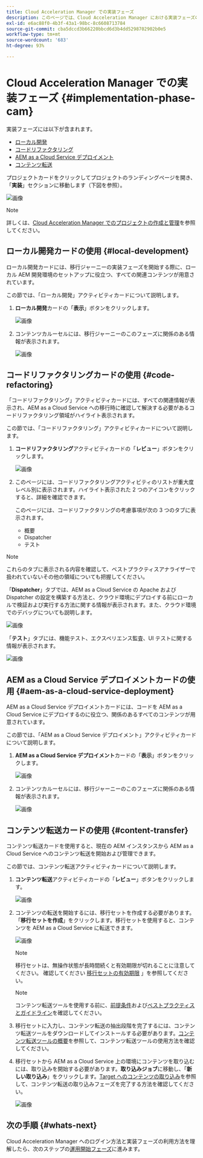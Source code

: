 ```yaml
---
title: Cloud Acceleration Manager での実装フェーズ
description: このページでは、Cloud Acceleration Manager における実装フェーズの概要について説明します。
exl-id: e6ac88f0-4b3f-43a1-98bc-8c6608713784
source-git-commit: cba5dccd3b66220bbcd6d3b4dd5298702902b0e5
workflow-type: tm+mt
source-wordcount: '683'
ht-degree: 93%

---
```


# Cloud Acceleration Manager での実装フェーズ {#implementation-phase-cam}

実装フェーズには以下が含まれます。

* [ローカル開発](#local-development)
* [コードリファクタリング](#code-refactoring)
* [AEM as a Cloud Service デプロイメント](#aem-as-a-cloud-service-deployment)
* [コンテンツ転送](#content-transfer)


プロジェクトカードをクリックしてプロジェクトのランディングページを開き、「**実装**」セクションに移動します（下図を参照）。

![画像](/help/journey-migration/cloud-acceleration-manager/assets/implementation-1.png)

>[!NOTE]
>詳しくは、[Cloud Acceleration Manager でのプロジェクトの作成と管理](getting-started-cam.md#create-project)を参照してください。


## ローカル開発カードの使用 {#local-development}

ローカル開発カードには、移行ジャーニーの実装フェーズを開始する際に、ローカル AEM 開発環境のセットアップに役立つ、すべての関連コンテンツが用意されています。

この節では、「ローカル開発」アクティビティカードについて説明します。

1. **ローカル開発**&#x200B;カードの「**表示**」ボタンをクリックします。

   ![画像](/help/journey-migration/cloud-acceleration-manager/assets/implementation-2.png)

1. コンテンツカルーセルには、移行ジャーニーのこのフェーズに関係のある情報が表示されます。

   ![画像](/help/journey-migration/cloud-acceleration-manager/assets/implementation-3.png)


## コードリファクタリングカードの使用 {#code-refactoring}

「コードリファクタリング」アクティビティカードには、すべての関連情報が表示され、AEM as a Cloud Service への移行時に確認して解決する必要があるコードリファクタリング領域がハイライト表示されます。

この節では、「コードリファクタリング」アクティビティカードについて説明します。

1. **コードリファクタリング**&#x200B;アクティビティカードの「**レビュー**」ボタンをクリックします。

   ![画像](/help/journey-migration/cloud-acceleration-manager/assets/implementation-4.png)

1. このページには、コードリファクタリングアクティビティのリストが重大度レベル別に表示されます。ハイライト表示された 2 つのアイコンをクリックすると、詳細を確認できます。

   このページには、コードリファクタリングの考慮事項が次の 3 つのタブに表示されます。

   * 概要
   * Dispatcher
   * テスト

>[!NOTE]
>これらのタブに表示される内容を確認して、ベストプラクティスアナライザーで扱われていないその他の領域についても把握してください。

「**Dispatcher**」タブでは、AEM as a Cloud Service の Apache および Dispatcher の設定を構築する方法と、クラウド環境にデプロイする前にローカルで検証および実行する方法に関する情報が表示されます。また、クラウド環境でのデバッグについても説明します。

![画像](/help/journey-migration/cloud-acceleration-manager/assets/coderefactoring-2.png)

「**テスト**」タブには、機能テスト、エクスペリエンス監査、UI テストに関する情報が表示されます。

![画像](/help/journey-migration/cloud-acceleration-manager/assets/coderefactoring-3.png)


## AEM as a Cloud Service デプロイメントカードの使用 {#aem-as-a-cloud-service-deployment}

AEM as a Cloud Service デプロイメントカードには、コードを AEM as a Cloud Service にデプロイするのに役立つ、関係のあるすべてのコンテンツが用意されています。

この節では、「AEM as a Cloud Service デプロイメント」アクティビティカードについて説明します。

1. **AEM as a Cloud Service デプロイメント**&#x200B;カードの「**表示**」ボタンをクリックします。

   ![画像](/help/journey-migration/cloud-acceleration-manager/assets/implementation-6.png)

1. コンテンツカルーセルには、移行ジャーニーのこのフェーズに関係のある情報が表示されます。

   ![画像](/help/journey-migration/cloud-acceleration-manager/assets/aem-deployment-card.png)


## コンテンツ転送カードの使用 {#content-transfer}

コンテンツ転送カードを使用すると、現在の AEM インスタンスから AEM as a Cloud Service へのコンテンツ転送を開始および管理できます。

この節では、コンテンツ転送アクティビティカードについて説明します。

1. **コンテンツ転送**&#x200B;アクティビティカードの「**レビュー**」ボタンをクリックします。

   ![画像](/help/journey-migration/cloud-acceleration-manager/assets/contenttransfer-1.png)

1. コンテンツの転送を開始するには、移行セットを作成する必要があります。「**移行セットを作成**」をクリックします。移行セットを使用すると、コンテンツを AEM as a Cloud Service に転送できます。

   ![画像](/help/journey-migration/cloud-acceleration-manager/assets/contenttransfer-2.png)

   >[!NOTE]
   >移行セットは、無操作状態が長時間続くと有効期限が切れることに注意してください。 確認してください [移行セットの有効期限](/help/journey-migration/content-transfer-tool/using-content-transfer-tool/overview-content-transfer-tool.md#migration-set-expiry) 」を参照してください。

   >[!NOTE]
   >コンテンツ転送ツールを使用する前に、[前提条件](https://experienceleague.adobe.com/docs/experience-manager-cloud-service/moving/cloud-migration/content-transfer-tool/prerequisites-content-transfer-tool.html)および[ベストプラクティスとガイドライン](https://experienceleague.adobe.com/docs/experience-manager-cloud-service/moving/cloud-migration/content-transfer-tool/overview-content-transfer-tool.html?lang=ja)を確認してください。

1. 移行セットに入力し、コンテンツ転送の抽出段階を完了するには、コンテンツ転送ツールをダウンロードしてインストールする必要があります。[コンテンツ転送ツールの概要](https://experienceleague.adobe.com/docs/experience-manager-cloud-service/content/migration-journey/cloud-migration/content-transfer-tool/getting-started-content-transfer-tool.html)を参照して、コンテンツ転送ツールの使用方法を確認してください。

1. 移行セットから AEM as a Cloud Service 上の環境にコンテンツを取り込むには、取り込みを開始する必要があります。**取り込みジョブ**&#x200B;に移動し、「**新しい取り込み**」をクリックします。[Target へのコンテンツの取り込み](https://experienceleague.adobe.com/docs/experience-manager-cloud-service/content/migration-journey/cloud-migration/content-transfer-tool/ingesting-content.html?lang=ja)を参照して、コンテンツ転送の取り込みフェーズを完了する方法を確認してください。

   ![画像](/help/journey-migration/cloud-acceleration-manager/assets/contenttransfer-3.png)

<!--### Estimating Content Transfer Time {#calculating}

A Content Transfer Tool calculator has been provided to estimate how long it could take to complete the content transfer activity. You can use the content repository size slider to select the size that applies to your project. The transfer times vary for the extraction and ingestion phases. 

   ![image](/help/journey-migration/cloud-acceleration-manager/assets/contenttransfer-4.png)

   >[!NOTE]
   >These times are estimates only. Factor such as network speeds and time to scale up instances have not been accounted for in these estimates.

To estimate the size of the AEM Repository, you can run the Disk Usage report under `http://HOST:PORT/etc/reports/diskusage.html`. 

You can also estimate the size of specific repository paths by using the `path` parameter, for example, `http://HOST:PORT/etc/reports/diskusage.html?path=/content/dam`. -->

## 次の手順 {#whats-next}

Cloud Acceleration Manager へのログイン方法と実装フェーズの利用方法を理解したら、次のステップの[運用開始フェーズ](https://experienceleague.adobe.com/docs/experience-manager-cloud-service/moving/cloud-acceleration-manager/using-cam/cam-golive-phase.html)に進みます。
